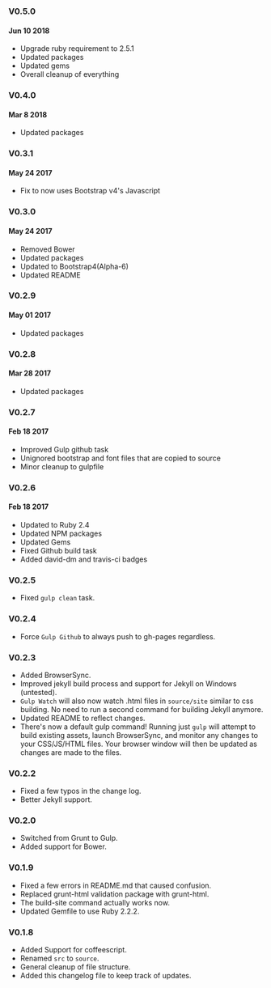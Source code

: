 ### V0.5.0
#### Jun 10 2018
* Upgrade ruby requirement to 2.5.1
* Updated packages
* Updated gems
* Overall cleanup of everything

### V0.4.0
#### Mar 8 2018
* Updated packages

### V0.3.1
#### May 24 2017
* Fix to now uses Bootstrap v4's Javascript

### V0.3.0
#### May 24 2017
* Removed Bower
* Updated packages
* Updated to Bootstrap4(Alpha-6)
* Updated README

### V0.2.9
#### May 01 2017
* Updated packages

### V0.2.8
#### Mar 28 2017
* Updated packages

### V0.2.7
#### Feb 18 2017
* Improved Gulp github task
* Unignored bootstrap and font files that are copied to source
* Minor cleanup to gulpfile

### V0.2.6
#### Feb 18 2017
* Updated to Ruby 2.4
* Updated NPM packages
* Updated Gems
* Fixed Github build task
* Added david-dm and travis-ci badges

### V0.2.5
* Fixed `gulp clean` task.

### V0.2.4
* Force `Gulp Github` to always push to gh-pages regardless.

### V0.2.3
* Added BrowserSync.
* Improved jekyll build process and support for Jekyll on Windows (untested).
* `Gulp Watch` will also now watch .html files in `source/site` similar to css building. No need to run a second command for building Jekyll anymore.
* Updated README to reflect changes.
* There's now a default gulp command! Running just `gulp` will attempt to build existing assets, launch BrowserSync, and monitor any changes to your CSS/JS/HTML files. Your browser window will then be updated as changes are made to the files.

### V0.2.2
* Fixed a few typos in the change log.
* Better Jekyll support.

### V0.2.0
* Switched from Grunt to Gulp.
* Added support for Bower.

### V0.1.9
* Fixed a few errors in README.md that caused confusion.
* Replaced grunt-html validation package with grunt-html.
* The build-site command actually works now.
* Updated Gemfile to use Ruby 2.2.2.

### V0.1.8
* Added Support for coffeescript.
* Renamed `src` to `source`.
* General cleanup of file structure.
* Added this changelog file to keep track of updates.
